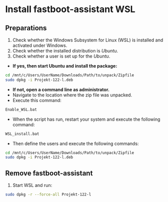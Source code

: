 # Install fastboot-assistant WSL
## Preparations
1. Check whether the Windows Subsystem for Linux (WSL) is installed and activated under Windows.
2. Check whether the installed distribution is *Ubuntu*.
3. Check whether a user is set up for the *Ubuntu*.
- **If yes, then start Ubuntu and install the package:**
```sh
cd /mnt/c/Users/UserName/Downloads/Path/to/unpack/Zipfile
sudo dpkg -i Projekt-122-l.deb
```

- **If not, open a command line as administrator.** 
- Navigate to the location where the zip file was unpacked.
- Execute this command:
```bat
Enable_WSL.bat
```
- When the script has run, restart your system and execute the following command:
```bat
WSL_install.bat
```
- Then define the users and execute the following commands:
```sh
cd /mnt/c/Users/UserName/Downloads/Path/to/unpack/Zipfile
sudo dpkg -i Projekt-122-l.deb
```

## Remove fastboot-assistant
1. Start WSL and run:
```sh
sudo dpkg -r --force-all Projekt-122-l
```